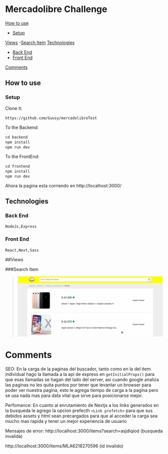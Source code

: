 # Mercadolibre Challenge
[How to use](#how-to-use)
  - [Setup](#setup)

[Views](#views)
    -[Search Item](#search-item)
[Technologies](#technologies)
  - [Back End](#back-end)
  - [Front End](#front-end)

[Comments](#Comments)
## How to use

### Setup

Clone it:

``` git clone
https://github.com/Guusy/mercadolibreTest
```

To the Backend:

```
cd backend
npm install
npm run dev
```

To the FrontEnd:

```
cd frontend
npm install
npm run dev
```
Ahora la pagina esta corriendo en http://localhost:3000/

## Technologies

### Back End
```
NodeJs,Express
```

### Front End
```
React,Next,Sass
```

##Views

###Search Item

> ![01](./readme-files/responsive-search.gif)


# Comments

SEO:
En la carga de la paginas del buscador, tanto como en la del item individual hago la llamada a la api de express en ``` getInitialProps() ```
para que esas llamadas se hagan del lado del server, asi cuando google analiza las paginas no les quita puntos por tener que levantar un browser
para poder ver nuestra pagina, esto le agrega tiempo de carga a la pagina pero se usa nada mas para data vital que sirve para posicionarse mejor.

Perfomance:
En cuanto al enrutamiento de Nextjs a los links generados en la busqueda le agrego la opcion prefecth ```<Link prefetch>``` para que sus debidos assets y html sean precargados
para que al acceder la carga sea mucho mas rapida y tener un mejor experiencia de usuario

Mensajes de error:
http://localhost:3000/items?search=asjdiqiod (busqueda invalida)

http://localhost:3000/items/MLA6218270596 (id invalido)

